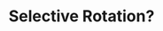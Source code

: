 ---
title: 'Selective Rotation?'
redirect_to:
  - 'https://discuss.pencil2d.org/t/selective-rotation/1129'
---